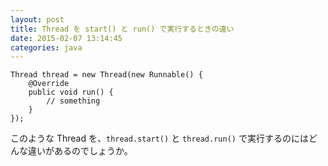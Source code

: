 ```yaml
---
layout: post
title: Thread を start() と run() で実行するときの違い
date: 2015-02-07 13:14:45
categories: java
---
```

<!-- {% raw %} -->
<pre><code>Thread thread = new Thread(new Runnable() {
    @Override
    public void run() {
        // something
    }
});
</code></pre>

<p>このような Thread を、<code>thread.start()</code> と <code>thread.run()</code> で実行するのにはどんな違いがあるのでしょうか。</p>
<!-- {% endraw %} -->
